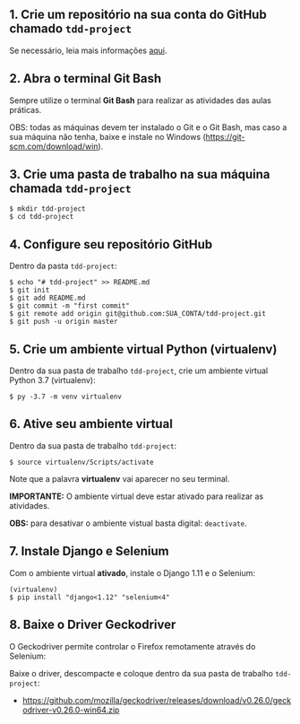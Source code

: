 ## 1. Crie um repositório na sua conta do GitHub chamado ``tdd-project``

Se necessário, leia mais informações [aqui](https://help.github.com/pt/github/getting-started-with-github/create-a-repo).


## 2. Abra o terminal Git Bash
Sempre utilize o terminal **Git Bash** para realizar as atividades das aulas práticas.

OBS: todas as máquinas devem ter instalado o Git e o Git Bash, mas caso a sua máquina não tenha,
baixe e instale no Windows (https://git-scm.com/download/win).

## 3. Crie uma pasta de trabalho na sua máquina chamada ``tdd-project``

```ShellSession
$ mkdir tdd-project
$ cd tdd-project
```

## 4. Configure seu repositório GitHub

Dentro da pasta `tdd-project`:

```ShellSession
$ echo "# tdd-project" >> README.md
$ git init
$ git add README.md
$ git commit -m "first commit"
$ git remote add origin git@github.com:SUA_CONTA/tdd-project.git
$ git push -u origin master
```

## 5. Crie um ambiente virtual Python (virtualenv)

Dentro da sua pasta de trabalho `tdd-project`, crie um ambiente virtual Python 3.7 (virtualenv):

```
$ py -3.7 -m venv virtualenv
```

## 6. Ative seu ambiente virtual

Dentro da sua pasta de trabalho `tdd-project`:

```ShellSession
$ source virtualenv/Scripts/activate
```

Note que a palavra **virtualenv** vai aparecer no seu terminal.

**IMPORTANTE:** O ambiente virtual deve estar ativado para realizar as atividades.

**OBS:** para desativar o ambiente vistual basta digital: `deactivate`.


## 7. Instale Django e Selenium

Com o ambiente virtual **ativado**, instale o Django 1.11 e o Selenium:

```
(virtualenv)
$ pip install "django<1.12" "selenium<4"
```

## 8. Baixe o Driver Geckodriver

O Geckodriver permite controlar o Firefox remotamente através do Selenium:

Baixe o driver, descompacte e coloque dentro da sua pasta de trabalho `tdd-project`:
- https://github.com/mozilla/geckodriver/releases/download/v0.26.0/geckodriver-v0.26.0-win64.zip

